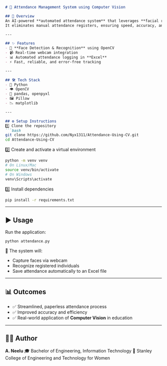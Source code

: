 
````markdown
# 📸 Attendance Management System using Computer Vision  

## 🔎 Overview  
An AI-powered **automated attendance system** that leverages **facial recognition** to detect and identify individuals in real-time.  
It eliminates manual attendance registers, ensuring speed, accuracy, and reliability in classrooms and workplaces.  

---

## ✨ Features  
- 👤 **Face Detection & Recognition** using OpenCV  
- 📹 Real-time webcam integration  
- 📊 Automated attendance logging in **Excel**  
- ⚡ Fast, reliable, and error-free tracking  

---

## 🛠 Tech Stack  
- 🐍 Python  
- 👁 OpenCV  
- 📂 pandas, openpyxl  
- 🖼 Pillow  
- 📉 matplotlib  

---

## ⚙️ Setup Instructions  
1️⃣ Clone the repository  
```bash
git clone https://github.com/Nyx1311/Attendance-Using-CV.git
cd Attendance-Using-CV
````

2️⃣ Create and activate a virtual environment

```bash
python -m venv venv
# On Linux/Mac
source venv/bin/activate
# On Windows
venv\Scripts\activate
```

3️⃣ Install dependencies

```bash
pip install -r requirements.txt
```

---

## ▶️ Usage

Run the application:

```bash
python attendance.py
```

📌 The system will:

* Capture faces via webcam
* Recognize registered individuals
* Save attendance automatically to an Excel file

---

## 📊 Outcomes

* ✅ Streamlined, paperless attendance process
* ✅ Improved accuracy and efficiency
* ✅ Real-world application of **Computer Vision** in education

---

## 👩‍💻 Author

**A. Neelu**
🎓 Bachelor of Engineering, Information Technology
🏫 Stanley College of Engineering and Technology for Women
